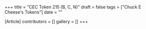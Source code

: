 +++
title = "CEC Token 215 (B, C, N)"
draft = false
tags = ["Chuck E Cheese's Tokens"]
date = ""

[Article]
contributors = []
gallery = []
+++